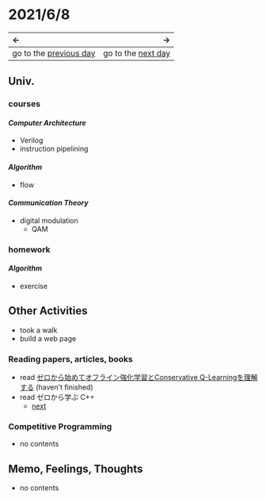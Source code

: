 # 2021/6/8
|←|→|
|:---|---:|
go to the [previous day](./7th.md) | go to the [next day](./9th.md)

## Univ.
### courses
#### *Computer Architecture*
- Verilog
- instruction pipelining

#### *Algorithm*
- flow

#### *Communication Theory*
- digital modulation
  - QAM

### homework
#### *Algorithm*
- exercise

## Other Activities
- took a walk
- build a web page

### Reading papers, articles, books
- read [ゼロから始めてオフライン強化学習とConservative Q-Learningを理解する](https://qiita.com/aiueola/items/90f635200d808f904daf) (haven't finished)
- read ゼロから学ぶ C++
  - [next](https://rinatz.github.io/cpp-book/ch03-03-tuples/)

### Competitive Programming
- no contents

## Memo, Feelings, Thoughts
- no contents

